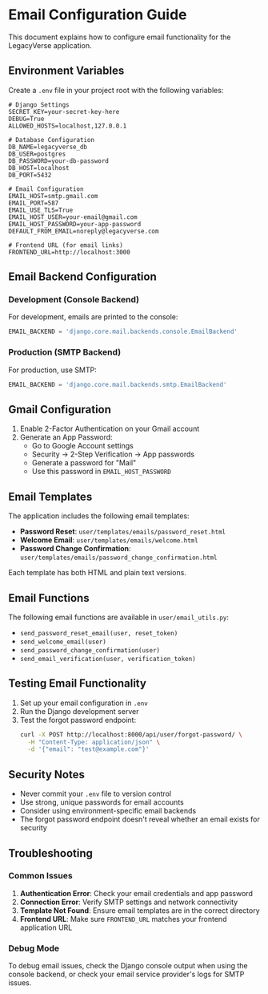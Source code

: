 # Email Configuration Guide

This document explains how to configure email functionality for the LegacyVerse application.

## Environment Variables

Create a `.env` file in your project root with the following variables:

```env
# Django Settings
SECRET_KEY=your-secret-key-here
DEBUG=True
ALLOWED_HOSTS=localhost,127.0.0.1

# Database Configuration
DB_NAME=legacyverse_db
DB_USER=postgres
DB_PASSWORD=your-db-password
DB_HOST=localhost
DB_PORT=5432

# Email Configuration
EMAIL_HOST=smtp.gmail.com
EMAIL_PORT=587
EMAIL_USE_TLS=True
EMAIL_HOST_USER=your-email@gmail.com
EMAIL_HOST_PASSWORD=your-app-password
DEFAULT_FROM_EMAIL=noreply@legacyverse.com

# Frontend URL (for email links)
FRONTEND_URL=http://localhost:3000
```

## Email Backend Configuration

### Development (Console Backend)
For development, emails are printed to the console:
```python
EMAIL_BACKEND = 'django.core.mail.backends.console.EmailBackend'
```

### Production (SMTP Backend)
For production, use SMTP:
```python
EMAIL_BACKEND = 'django.core.mail.backends.smtp.EmailBackend'
```

## Gmail Configuration

1. Enable 2-Factor Authentication on your Gmail account
2. Generate an App Password:
   - Go to Google Account settings
   - Security → 2-Step Verification → App passwords
   - Generate a password for "Mail"
   - Use this password in `EMAIL_HOST_PASSWORD`

## Email Templates

The application includes the following email templates:

- **Password Reset**: `user/templates/emails/password_reset.html`
- **Welcome Email**: `user/templates/emails/welcome.html`
- **Password Change Confirmation**: `user/templates/emails/password_change_confirmation.html`

Each template has both HTML and plain text versions.

## Email Functions

The following email functions are available in `user/email_utils.py`:

- `send_password_reset_email(user, reset_token)`
- `send_welcome_email(user)`
- `send_password_change_confirmation(user)`
- `send_email_verification(user, verification_token)`

## Testing Email Functionality

1. Set up your email configuration in `.env`
2. Run the Django development server
3. Test the forgot password endpoint:
   ```bash
   curl -X POST http://localhost:8000/api/user/forgot-password/ \
     -H "Content-Type: application/json" \
     -d '{"email": "test@example.com"}'
   ```

## Security Notes

- Never commit your `.env` file to version control
- Use strong, unique passwords for email accounts
- Consider using environment-specific email backends
- The forgot password endpoint doesn't reveal whether an email exists for security

## Troubleshooting

### Common Issues

1. **Authentication Error**: Check your email credentials and app password
2. **Connection Error**: Verify SMTP settings and network connectivity
3. **Template Not Found**: Ensure email templates are in the correct directory
4. **Frontend URL**: Make sure `FRONTEND_URL` matches your frontend application URL

### Debug Mode

To debug email issues, check the Django console output when using the console backend, or check your email service provider's logs for SMTP issues.
